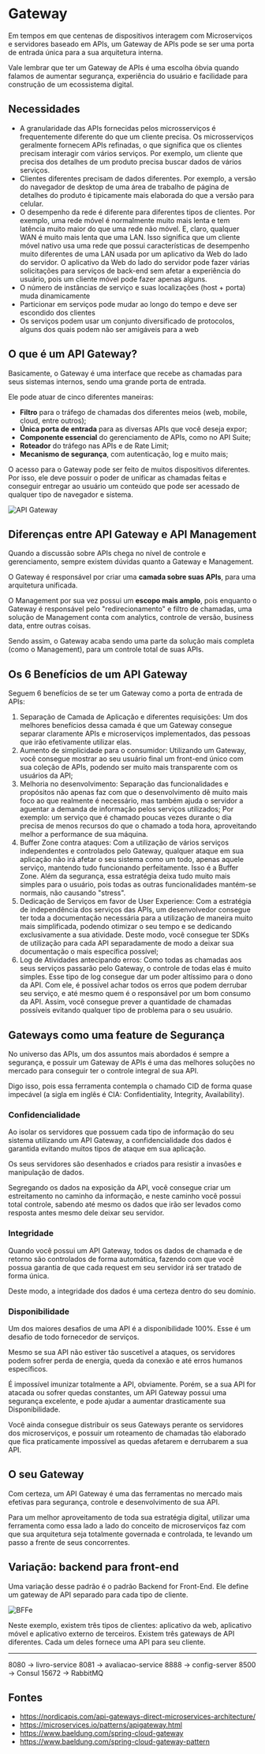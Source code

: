 # Gateway

Em tempos em que centenas de dispositivos interagem com Microserviços e servidores baseado em APIs, um Gateway de APIs pode se ser uma porta de entrada única para a sua arquitetura interna.

Vale lembrar que ter um Gateway de APIs é uma escolha óbvia quando falamos de aumentar segurança, experiência do usuário e facilidade para construção de um ecossistema digital.

## Necessidades

- A granularidade das APIs fornecidas pelos microsserviços é frequentemente diferente do que um cliente precisa. Os microsserviços geralmente fornecem APIs refinadas, o que significa que os clientes precisam interagir com vários serviços. Por exemplo, um cliente que precisa dos detalhes de um produto precisa buscar dados de vários serviços.
- Clientes diferentes precisam de dados diferentes. Por exemplo, a versão do navegador de desktop de uma área de trabalho de página de detalhes do produto é tipicamente mais elaborada do que a versão para celular.
- O desempenho da rede é diferente para diferentes tipos de clientes. Por exemplo, uma rede móvel é normalmente muito mais lenta e tem latência muito maior do que uma rede não móvel. E, claro, qualquer WAN é muito mais lenta que uma LAN. Isso significa que um cliente móvel nativo usa uma rede que possui características de desempenho muito diferentes de uma LAN usada por um aplicativo da Web do lado do servidor. O aplicativo da Web do lado do servidor pode fazer várias solicitações para serviços de back-end sem afetar a experiência do usuário, pois um cliente móvel pode fazer apenas alguns.
- O número de instâncias de serviço e suas localizações (host + porta) muda dinamicamente
- Particionar em serviços pode mudar ao longo do tempo e deve ser escondido dos clientes
- Os serviços podem usar um conjunto diversificado de protocolos, alguns dos quais podem não ser amigáveis ​​para a web

## O que é um API Gateway?

Basicamente, o Gateway é uma interface que recebe as chamadas para seus sistemas internos, sendo uma grande porta de entrada.

Ele pode atuar de cinco diferentes maneiras:

- **Filtro** para o tráfego de chamadas dos diferentes meios (web, mobile, cloud, entre outros);
- **Única porta de entrada** para as diversas APIs que você deseja expor;
- **Componente essencial** do gerenciamento de APIs, como no API Suite;
- **Roteador** do tráfego nas APIs e de Rate Limit;
- **Mecanismo de segurança**, com autenticação, log e muito mais;

O acesso para o Gateway pode ser feito de muitos dispositivos diferentes. Por isso, ele deve possuir o poder de unificar as chamadas feitas e conseguir entregar ao usuário um conteúdo que pode ser acessado de qualquer tipo de navegador e sistema.

![API Gateway](../assets/05-SENSEDIA-api-gateway-visualization-flow-architecture-nordic-apis.png)

## Diferenças entre API Gateway e API Management

Quando a discussão sobre APIs chega no nível de controle e gerenciamento, sempre existem dúvidas quanto a Gateway e Management.

O Gateway é responsável por criar uma **camada sobre suas APIs**, para uma arquitetura unificada.

O Management por sua vez possui um **escopo mais amplo**, pois enquanto o Gateway é responsável pelo "redirecionamento" e filtro de chamadas, uma solução de Management conta com analytics, controle de versão, business data, entre outras coisas.

Sendo assim, o Gateway acaba sendo uma parte da solução mais completa (como o Management), para um controle total de suas APIs.

## Os 6 Benefícios de um API Gateway

Seguem 6 benefícios de se ter um Gateway como a porta de entrada de APIs:

1. Separação de Camada de Aplicação e diferentes requisições: Um dos melhores benefícios dessa camada é que um Gateway consegue separar claramente APIs e microserviços implementados, das pessoas que irão efetivamente utilizar elas.
1. Aumento de simplicidade para o consumidor: Utilizando um Gateway, você consegue mostrar ao seu usuário final um front-end único com sua coleção de APIs, podendo ser muito mais transparente com os usuários da API;
1. Melhoria no desenvolvimento: Separação das funcionalidades e propósitos não apenas faz com que o desenvolvimento dê muito mais foco ao que realmente é necessário, mas também ajuda o servidor a aguentar a demanda de informação pelos serviços utilizados; Por exemplo: um serviço que é chamado poucas vezes durante o dia precisa de menos recursos do que o chamado a toda hora, aproveitando melhor a performance de sua máquina.
1. Buffer Zone contra ataques: Com a utilização de vários serviços independentes e controlados pelo Gateway, qualquer ataque em sua aplicação não irá afetar o seu sistema como um todo, apenas aquele serviço, mantendo tudo funcionando perfeitamente. Isso é a Buffer Zone. Além da segurança, essa estratégia deixa tudo muito mais simples para o usuário, pois todas as outras funcionalidades mantém-se normais, não causando "stress".
1. Dedicação de Serviços em favor de User Experience: Com a estratégia de independência dos serviços das APIs, um desenvolvedor consegue ter toda a documentação necessária para a utilização de maneira muito mais simplificada, podendo otimizar o seu tempo e se dedicando exclusivamente a sua atividade. Deste modo, você consegue ter SDKs de utilização para cada API separadamente de modo a deixar sua documentação o mais específica possível;
1. Log de Atividades antecipando erros: Como todas as chamadas aos seus serviços passarão pelo Gateway, o controle de todas elas é muito simples. Esse tipo de log consegue dar um poder altíssimo para o dono da API. Com ele, é possível achar todos os erros que podem derrubar seu serviço, e até mesmo quem é o responsável por um bom consumo da API. Assim, você consegue prever a quantidade de chamadas possíveis evitando qualquer tipo de problema para o seu usuário.

## Gateways como uma feature de Segurança

No universo das APIs, um dos assuntos mais abordados é sempre a segurança, e possuir um Gateway de APIs é uma das melhores soluções no mercado para conseguir ter o controle integral de sua API.

Digo isso, pois essa ferramenta contempla o chamado CID de forma quase impecável (a sigla em inglês é CIA: Confidentiality, Integrity, Availability).

### Confidencialidade

Ao isolar os servidores que possuem cada tipo de informação do seu sistema utilizando um API Gateway, a confidencialidade dos dados é garantida evitando muitos tipos de ataque em sua aplicação.

Os seus servidores são desenhados e criados para resistir a invasões e manipulação de dados.

Segregando os dados na exposição da API, você consegue criar um estreitamento no caminho da informação, e neste caminho você possui total controle, sabendo até mesmo os dados que irão ser levados como resposta antes mesmo dele deixar seu servidor.

### Integridade

Quando você possui um API Gateway, todos os dados de chamada e de retorno são controlados de forma automática, fazendo com que você possua garantia de que cada request em seu servidor irá ser tratado de forma única.

Deste modo, a integridade dos dados é uma certeza dentro do seu domínio.

### Disponibilidade

Um dos maiores desafios de uma API é a disponibilidade 100%. Esse é um desafio de todo fornecedor de serviços.

Mesmo se sua API não estiver tão suscetível a ataques, os servidores podem sofrer perda de energia, queda da conexão e até erros humanos específicos.

É impossível imunizar totalmente a API, obviamente. Porém, se a sua API for atacada ou sofrer quedas constantes, um API Gateway possui uma segurança excelente, e pode ajudar a aumentar drasticamente sua Disponibilidade.

Você ainda consegue distribuir os seus Gateways perante os servidores dos microserviços, e possuir um roteamento de chamadas tão elaborado que fica praticamente impossível as quedas afetarem e derrubarem a sua API.

## O seu Gateway

Com certeza, um API Gateway é uma das ferramentas no mercado mais efetivas para segurança, controle e desenvolvimento de sua API.

Para um melhor aproveitamento de toda sua estratégia digital, utilizar uma ferramenta como essa lado a lado do conceito de microserviços faz com que sua arquitetura seja totalmente governada e controlada, te levando um passo a frente de seus concorrentes.


## Variação: backend para front-end

Uma variação desse padrão é o padrão Backend for Front-End. Ele define um gateway de API separado para cada tipo de cliente.

![BFFe](../assets/05-bffe.png)

Neste exemplo, existem três tipos de clientes: aplicativo da web, aplicativo móvel e aplicativo externo de terceiros. Existem três gateways de API diferentes. Cada um deles fornece uma API para seu cliente.

---------------


8080 -> livro-service
8081 -> avaliacao-service
8888 -> config-server
8500 -> Consul
15672 -> RabbitMQ

## Fontes
- https://nordicapis.com/api-gateways-direct-microservices-architecture/
- https://microservices.io/patterns/apigateway.html
- https://www.baeldung.com/spring-cloud-gateway
- https://www.baeldung.com/spring-cloud-gateway-pattern
